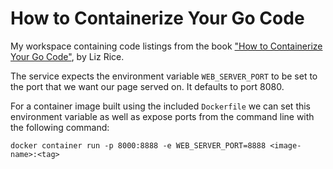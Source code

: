 # How to Containerize Your Go Code

My workspace containing code listings from the book ["How to Containerize Your
Go Code"](http://shop.oreilly.com/product/0636920068822.do), by Liz Rice.

The service expects the environment variable `WEB_SERVER_PORT` to be set to the
port that we want our page served on. It defaults to port 8080.

For a container image built using the included `Dockerfile` we can set this
environment variable as well as expose ports from the command line with the
following command:

```shell
docker container run -p 8000:8888 -e WEB_SERVER_PORT=8888 <image-name>:<tag>
```
